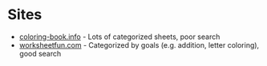 # Sites
* [coloring-book.info](http://www.coloring-book.info/) - Lots of categorized sheets, poor search
* [worksheetfun.com](http://www.worksheetfun.com/) - Categorized by goals (e.g. addition, letter coloring), good search
